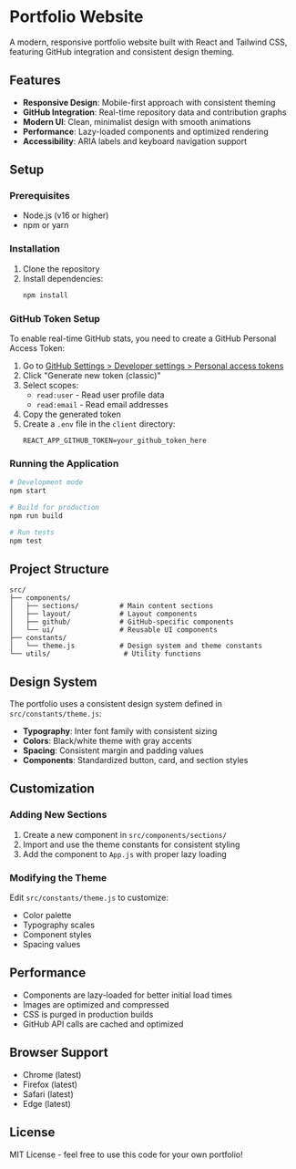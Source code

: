 # Portfolio Website

A modern, responsive portfolio website built with React and Tailwind CSS, featuring GitHub integration and consistent design theming.

## Features

- **Responsive Design**: Mobile-first approach with consistent theming
- **GitHub Integration**: Real-time repository data and contribution graphs
- **Modern UI**: Clean, minimalist design with smooth animations
- **Performance**: Lazy-loaded components and optimized rendering
- **Accessibility**: ARIA labels and keyboard navigation support

## Setup

### Prerequisites

- Node.js (v16 or higher)
- npm or yarn

### Installation

1. Clone the repository
2. Install dependencies:
   ```bash
   npm install
   ```

### GitHub Token Setup

To enable real-time GitHub stats, you need to create a GitHub Personal Access Token:

1. Go to [GitHub Settings > Developer settings > Personal access tokens](https://github.com/settings/tokens)
2. Click "Generate new token (classic)"
3. Select scopes:
   - `read:user` - Read user profile data
   - `read:email` - Read email addresses
4. Copy the generated token
5. Create a `.env` file in the `client` directory:
   ```env
   REACT_APP_GITHUB_TOKEN=your_github_token_here
   ```

### Running the Application

```bash
# Development mode
npm start

# Build for production
npm run build

# Run tests
npm test
```

## Project Structure

```
src/
├── components/
│   ├── sections/          # Main content sections
│   ├── layout/            # Layout components
│   ├── github/            # GitHub-specific components
│   └── ui/                # Reusable UI components
├── constants/
│   └── theme.js           # Design system and theme constants
└── utils/                  # Utility functions
```

## Design System

The portfolio uses a consistent design system defined in `src/constants/theme.js`:

- **Typography**: Inter font family with consistent sizing
- **Colors**: Black/white theme with gray accents
- **Spacing**: Consistent margin and padding values
- **Components**: Standardized button, card, and section styles

## Customization

### Adding New Sections

1. Create a new component in `src/components/sections/`
2. Import and use the theme constants for consistent styling
3. Add the component to `App.js` with proper lazy loading

### Modifying the Theme

Edit `src/constants/theme.js` to customize:
- Color palette
- Typography scales
- Component styles
- Spacing values

## Performance

- Components are lazy-loaded for better initial load times
- Images are optimized and compressed
- CSS is purged in production builds
- GitHub API calls are cached and optimized

## Browser Support

- Chrome (latest)
- Firefox (latest)
- Safari (latest)
- Edge (latest)

## License

MIT License - feel free to use this code for your own portfolio!

